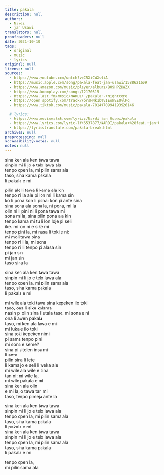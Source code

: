 ```yaml
---
title: pakala
description: null
authors:
  - Nardi
  - jan Usawi
translators: null
proofreaders: null
date: 2021-10-10
tags:
  - original
  - music
  - lyrics
original: null
license: null
sources:
  - https://www.youtube.com/watch?v=C5XiCWXs0iA
  - https://music.apple.com/song/pakala-feat-jan-usawi/1588621609
  - https://www.amazon.com/music/player/albums/B09HPZDWZX
  - https://www.boomplay.com/songs/72170515
  - https://www.last.fm/music/NARDI/_/pakala+-+Nightcore
  - https://open.spotify.com/track/7orsHNk1bUvIEoWEEOvlPq
  - https://www.tiktok.com/music/pakala-7014970994193926146

  # lyrics:
  - https://www.musixmatch.com/lyrics/Nardi-jan-Usawi/pakala
  - https://www.lyrics.com/lyric-lf/6537877/NARDI/pakala+%28feat.+jan+Usawi%29
  - https://lyricstranslate.com/pakala-break.html
archives: null
preprocessing: null
accessibility-notes: null
notes: null
---
```


sina ken ala ken tawa tawa  \
sinpin mi li jo e telo lawa ala  \
tenpo open la, mi pilin sama ala  \
taso, sina kama pakala  \
li pakala e mi

pilin ale li tawa li kama ala kin  \
tenpo ni la ale pi lon mi li kama sin  \
ko li pona kon li pona: kon pi ante sina   \
sina sona ala sona la, ni pona, mi la  \
olin ni li pini ni li pona tawa mi  \
sona mi la, sina pilin pona ala kin  \
tenpo kama mi tu li lon loje pi seli  \
ike. mi lon ni e sike mi  \
tenpo pini la, mi nasa li toki e ni:   \
mi moli tawa sina  \
tenpo ni i la, mi sona  \
tenpo ni li tenpo pi alasa sin  \
pi jan sin  \
mi jan sin  \
taso sina la

sina ken ala ken tawa tawa  \
sinpin mi li jo e telo lawa ala  \
tenpo open la, mi pilin sama ala  \
taso, sina kama pakala  \
li pakala e mi

mi wile ala toki tawa sina kepeken ilo toki   \
taso, ona li sike kalama  \
nasin pi olin sina li utala taso. mi sona e ni  \
ona li awen pakala  \
taso, mi ken ala lawa e mi  \
mi luka e ilo toki  \
sina toki kepeken nimi  \
pi sama tenpo pini  \
mi sona e seme?  \
sina pi sitelen insa mi  \
li ante  \
pilin sina li lete  \
li kama jo e seli li weka ale  \
mi wile ala wile e sina  \
tan ni: mi wile la,  \
mi wile pakala e mi  \
sina ken ala olin  \
e mi la, o tawa tan mi  \
taso, tenpo pimeja ante la

sina ken ala ken tawa tawa  \
sinpin mi li jo e telo lawa ala  \
tenpo open la, mi pilin sama ala  \
taso, sina kama pakala  \
li pakala e mi  \
sina ken ala ken tawa tawa  \
sinpin mi li jo e telo lawa ala  \
tenpo open la, mi pilin sama ala  \
taso, sina kama pakala  \
li pakala e mi

tenpo open la,  \
mi pilin sama ala
